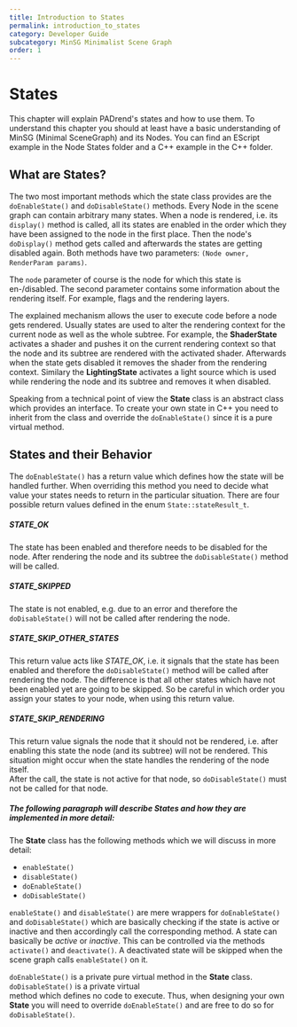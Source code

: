 ```yaml
---
title: Introduction to States
permalink: introduction_to_states
category: Developer Guide
subcategory: MinSG Minimalist Scene Graph
order: 1
---
```

<!------------------------------------------------------------------------------------------------
This work is licensed under the Creative Commons Attribution-ShareAlike 4.0 International License.
 To view a copy of this license, visit http://creativecommons.org/licenses/by-sa/4.0/.
 Author: Henrik Heine (hheine@mail.uni-paderborn.de)
         Stanislaw Eppinger (eppinger@mail.uni-paderborn.de)
 PADrend Version 1.0.0
------------------------------------------------------------------------------------------------->


# States
This chapter will explain PADrend's states and how to use them. To understand this chapter you should at least have a basic understanding of MinSG (Minimal SceneGraph) and its Nodes. You can find an EScript example in the Node States folder and a C++ example in the C++ folder.

## What are States?

The two most important methods which the state class provides are the `doEnableState()` and `doDisableState()` methods. Every Node in the scene graph can contain arbitrary many states. When a node is rendered, i.e. its `display()` method is called, all its states are enabled in the order which they have been assigned to the node in the first place. Then the node's `doDisplay()` method gets called and afterwards the states are getting disabled again. Both methods have two parameters: `(Node owner, RenderParam params)`.

The `node` parameter of course is the node for which this state is en-/disabled. The second parameter contains some information about the rendering itself. For example, flags and the rendering layers.

The explained mechanism allows the user to execute code before a node gets rendered. Usually states are used to alter the rendering context for the current node as well as the whole subtree. For example, the **ShaderState** activates a shader and pushes it on the current rendering context so that the node and its subtree are rendered with the activated shader. Afterwards when the state gets disabled it removes the shader from the rendering context. Similary the **LightingState** activates a light source which is used while rendering the node and its subtree and removes it when disabled.

Speaking from a technical point of view the **State** class is an abstract class which provides an interface. To create your own state in C++ you need to inherit from the class and override the `doEnableState()` since it is a pure virtual method.

## States and their Behavior

The `doEnableState()` has a return value which defines how the state will be handled further. When overriding this method you need to decide what value your states needs to return in the particular situation. There are four possible return values defined in the enum `State::stateResult_t`.

##### STATE_OK
The state has been enabled and therefore needs to be disabled for the node. After rendering the node and its subtree the `doDisableState()` method will be called.

##### STATE_SKIPPED
The state is not enabled, e.g. due to an error and therefore the `doDisableState()` will not be called after rendering the node.

##### STATE\_SKIP\_OTHER\_STATES
This return value acts like *STATE_OK*, i.e. it signals that the state has been enabled and therefore the `doDisableState()` method will be called after rendering the node. The difference is that all other states which have not been enabled yet are going to be skipped. So be careful in which order you assign your states to your node, when using this return value.

##### STATE\_SKIP\_RENDERING
This return value signals the node that it should not be rendered, i.e. after enabling this state the node (and its subtree) will not be rendered. This situation might occur when the state handles the rendering of the node itself.  
After the call, the state is not active for that node, so `doDisableState()` must not be called for that node.

##### The following paragraph will describe States and how they are implemented in more detail:

The **State** class has the following methods which we will discuss in more detail:  
* `enableState()`  
* `disableState()`  
* `doEnableState()`  
* `doDisableState()`  

`enableState()` and `disableState()` are mere wrappers for `doEnableState()` and `doDisableState()` which are basically checking if the state is active or inactive and then accordingly call the corresponding method. A state can basically be *active* or *inactive*. This can be controlled via the methods `activate()` and `deactivate()`. A deactivated state will be skipped when the scene graph calls `enableState()` on it.

`doEnableState()` is a private pure virtual method in the **State** class. `doDisableState()` is a private virtual  
method which defines no code to execute. Thus, when designing your own **State** you will need to override `doEnableState()` and are free to do so for `doDisableState()`.